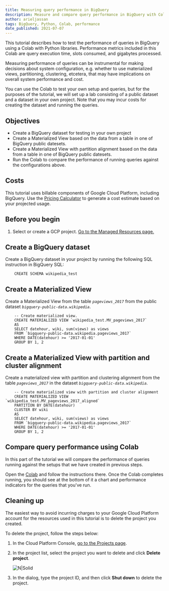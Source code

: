 ```yaml
---
title: Measuring query performance in BigQuery
description: Measure and compare query performance in BigQuery with Colab and Python libraries.
author: arieljassan
tags: BigQuery, Python, Colab, performance
date_published: 2021-07-07
---
```


This tutorial describes how to test the performance of queries in BigQuery using a Colab with Python libraries. Performance metrics included in this Colab are query execution time, slots consumed, and gigabytes processed.

Measuring performance of queries can be instrumental for making decisions about system configuration, e.g. whether to use materialized views, partitioning, clustering, etcetera, that may have implications on overall system performance and cost.

You can use the Colab to test your own setup and queries, but for the purposes of the tutorial, we will set up a lab consisting of a public dataset and a dataset in your own project. Note that you may incur costs for creating the dataset and running the queries.

## Objectives
- Create a BigQuery dataset for testing in your own project
- Create a Materialized View based on the data from a table in one of BigQuery public datesets.
- Create a Materialized View with partition alignment based on the data from a table in one of BigQuery public datesets.
- Run the Colab to compare the performance of running queries against the configurations above.

## Costs

This tutorial uses billable components of Google Cloud Platform, including BigQuery. Use the [Pricing Calculator](https://cloud.google.com/products/calculator) to generate a cost estimate based on your projected usage.

## Before you begin

1.  Select or create a GCP project.
    [Go to the Managed Resources page.](https://console.cloud.google.com/cloud-resource-manager)

## Create a BigQuery dataset

Create a BigQuery dataset in your project by running the following SQL instruction in BigQuery SQL:

        CREATE SCHEMA wikipedia_test

## Create a Materialized View

Create a Materialized View from the table *`pageviews_2017`* from the public dataset *`bigquery-public-data.wikipedia`*.

        -- Create materialized view.
        CREATE MATERIALIZED VIEW `wikipedia_test.MV_pageviews_2017`
        AS
        SELECT datehour, wiki, sum(views) as views
        FROM `bigquery-public-data.wikipedia.pageviews_2017`
        WHERE DATE(datehour) >= '2017-01-01'
        GROUP BY 1, 2

## Create a Materialized View with partition and cluster alignment

Create a materialized view with partition and clustering alignment from the table *`pageviews_2017`* in the dataset *`bigquery-public-data.wikipedia`*.

        -- Create materialized view with partition and cluster alignment
        CREATE MATERIALIZED VIEW `wikipedia_test.MV_pageviews_2017_aligned`
        PARTITION BY DATE(datehour)
        CLUSTER BY wiki
        AS
        SELECT datehour, wiki, sum(views) as views
        FROM `bigquery-public-data.wikipedia.pageviews_2017`
        WHERE DATE(datehour) >= '2017-01-01'
        GROUP BY 1, 2

## Compare query performance using Colab

In this part of the tutorial we will compare the performance of queries running against the setups that we have created in previous steps.

Open the [Colab](https://colab.research.google.com/) and follow the instructions there. Once the Colab completes running, you should see at the bottom of it a chart and performance indicators for the queries that you've run.


## Cleaning up

The easiest way to avoid incurring charges to your Google Cloud Platform account for the resources used in this tutorial is to delete the project you created.

To delete the project, follow the steps below:
1.  In the Cloud Platform Console, [go to the Projects page](https://console.cloud.google.com/iam-admin/projects).

1.  In the project list, select the project you want to delete and click **Delete project**.

    ![N|Solid](https://storage.googleapis.com/gcp-community/tutorials/partial-redaction-with-dlp-and-gcf/img_delete_project.png)

1.  In the dialog, type the project ID, and then click **Shut down** to delete the project.
